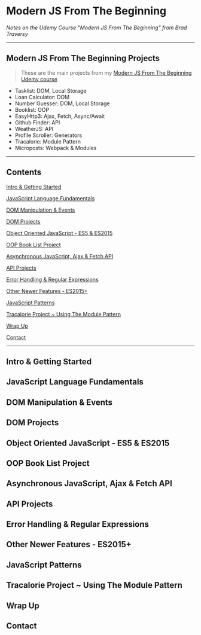 # Modern JS From The Beginning

*Notes on the Udemy Course "Modern JS From The Beginning" from Brad Traversy*

---

## Modern JS From The Beginning Projects

> These are the main projects from my [Modern JS From The Beginning Udemy course](https://www.udemy.com/course/modern-javascript-from-the-beginning/)

- Tasklist: DOM, Local Storage
- Loan Calculator: DOM
- Number Guesser: DOM, Local Storage
- Booklist: OOP
- EasyHttp3: Ajax, Fetch, Async/Await
- Github Finder: API
- WeatherJS: API
- Profile Scroller: Generators
- Tracalorie: Module Pattern
- Microposts: Webpack & Modules

---

## Contents

[Intro & Getting Started](#1)

[JavaScript Language Fundamentals](#2)

[DOM Manipulation & Events](#3)

[DOM Projects](#4)

[Object Oriented JavaScript - ES5 & ES2015](#5)

[OOP Book List Project](#6)

[Asynchronous JavaScript, Ajax & Fetch API](#7)

[API Projects](#8)

[Error Handling & Regular Expressions](#9)

[Other Newer Features - ES2015+](#10)

[JavaScript Patterns](#11)

[Tracalorie Project ~ Using The Module Pattern](#12)

[Wrap Up](#14)

[Contact](#Contact)

---

## Intro & Getting Started <a name="1"></a>

## JavaScript Language Fundamentals <a name="2"></a>

## DOM Manipulation & Events <a name="3"></a>

## DOM Projects <a name="4"></a>

## Object Oriented JavaScript - ES5 & ES2015 <a name="5"></a>

## OOP Book List Project <a name="6"></a>

## Asynchronous JavaScript, Ajax & Fetch API <a name="7"></a>

## API Projects <a name="8"></a>

## Error Handling & Regular Expressions <a name="9"></a>

## Other Newer Features - ES2015+ <a name="10"></a>

## JavaScript Patterns <a name="11"></a>

## Tracalorie Project ~ Using The Module Pattern <a name="12"></a>

## Wrap Up <a name="13"></a>

## Contact <a name="14"></a>